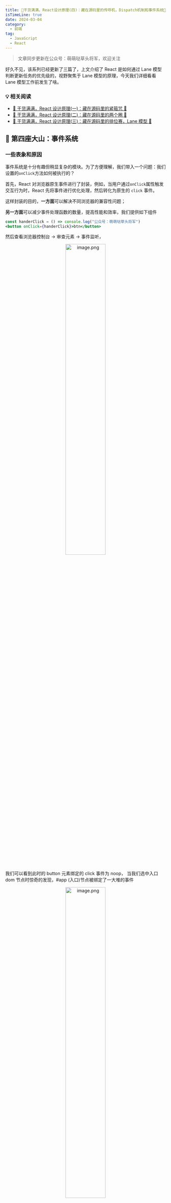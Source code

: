 ```yaml
---
title: 🎉干货满满，React设计原理(四)：藏在源码里的传呼机，Dispatch机制和事件系统🎉
isTimeLine: true
date: 2024-03-04
category:
  - 前端
tag:
  - JavaScript
  - React
---
```


> 文章同步更新在公众号：萌萌哒草头将军，欢迎关注

好久不见，该系列已经更新了三篇了，上文介绍了 React 是如何通过 Lane 模型判断更新任务的优先级的，视野聚焦于 Lane 模型的原理，今天我们详细看看 Lane 模型工作前发生了啥。

### 💡 相关阅读

- [🎉 干货满满，React 设计原理(一)：藏在源码里的紧箍咒 🎉](https://juejin.cn/post/7241567583504728119)
- [🎉 干货满满，React 设计原理(二)：藏在源码里的两个圈 🎉](https://juejin.cn/post/7242249906257363001)
- [🎉 干货满满，React 设计原理(三)：藏在源码里的排位赛，Lane 模型 🎉](https://juejin.cn/post/7248982532728602681)

## 💎 第四座大山：事件系统

### 一些表象和原因

事件系统是十分有趣但稍显复杂的模块。为了方便理解，我们带入一个问题：我们设置的`onClick`方法如何被执行的？

首先，React 对浏览器原生事件进行了封装，例如，当用户通过`onClick`属性触发交互行为时，React 先将事件进行优化处理，然后转化为原生的 `click` 事件。

这样封装的目的，**一方面**可以解决不同浏览器的兼容性问题；

**另一方面**可以减少事件处理函数的数量，提高性能和效率，我们提供如下组件

```jsx
const handerClick = () => console.log("公众号：萌萌哒草头将军")
<button onClick={handerClick}>btn</button>
```

然后查看浏览器控制台 -> 审查元素 -> 事件监听，

<p align=center><img src="https://p9-juejin.byteimg.com/tos-cn-i-k3u1fbpfcp/b2f8707a60634c28b1c374369280293a~tplv-k3u1fbpfcp-jj-mark:0:0:0:0:q75.image#?w=1426&h=588&s=256323&e=png&b=ffffff" alt="image.png"  width="50%"/></p>

我们可以看到此时的 button 元素绑定的 click 事件为 noop， 当我们选中入口 dom 节点时惊奇的发现，#app (入口)节点被绑定了一大堆的事件

<p align=center><img src="https://p1-juejin.byteimg.com/tos-cn-i-k3u1fbpfcp/ce921c881709448aa87794b7c45046c3~tplv-k3u1fbpfcp-jj-mark:0:0:0:0:q75.image#?w=1956&h=1202&s=521505&e=png&b=ffffff" alt="image.png"  width="50%"/></p>

其中的 document 上绑定的 click 事件是函数 dispatchDiscreteEvent。可以先记住这个函数，后面还会提到。

> 在 16.8 及之前的版本，这些事件直接被绑定在 document 元素上，而从 17.2 开始，将全局事件绑定在了入口 dom 上了，这么做的好处利于多应用，因为 react 支持一个 document 下挂在多个 React 应用，这样做互不干扰。
>
> <p align=center><img src="https://p1-juejin.byteimg.com/tos-cn-i-k3u1fbpfcp/5adcea459cbd40f199c99d444be48398~tplv-k3u1fbpfcp-jj-mark:0:0:0:0:q75.image#?w=840&h=650&s=145843&e=png&b=ffffff" alt="image.png" width="50%" /></p>

**还有一个方面**，它将事件处理函数绑定到组件实例上，这样可以避免在事件处理函数中手动绑定`this`关键字。

### `onClick`方法如何被执行的

即使我们不看代码，有上面的铺垫，也可以明白，`onClick`方法的大致经历

```
=> 1. 读取onClickf方法，
=> 2. react合并优化处理
=> 3. 挂载在docment上
=> 4. 点击时触发方法
```

我们知道每个 React 应用的入口是通过 createRoot 函数，我们打开源码，就可以看到该函数的一项工作是 `listenToAllSupportedEvents`，也就是在 rootNode 监听 所有支持的事件。

```js
function createRoot(container, options) {
  // 省去无关代码
  if (options !== null && options !== undefined) {
    // 初始化参数
  }
  var root = createContainer(container);
  var rootContainerElement =
    container.nodeType === COMMENT_NODE ? container.parentNode : container;
  listenToAllSupportedEvents(rootContainerElement);
  return new ReactDOMRoot(root);
}
```

深入的研究，可以看到 React 根据事件的优先级分为：离散事件、连续事件、普通事件，在 createEventListenerWrapperWithPriority 中，通过当前事件的级别，分发对应的事件监听器

```js
function createEventListenerWrapperWithPriority(
  targetContainer,
  domEventName,
  eventSystemFlags
) {
  var eventPriority = getEventPriority(domEventName);
  var listenerWrapper;

  switch (eventPriority) {
    case DiscreteEventPriority:
      listenerWrapper = dispatchDiscreteEvent;
      break;

    case ContinuousEventPriority:
      listenerWrapper = dispatchContinuousEvent;
      break;

    case DefaultEventPriority:
    default:
      listenerWrapper = dispatchEvent;
      break;
  }

  return listenerWrapper.bind(
    null,
    domEventName,
    eventSystemFlags,
    targetContainer
  );
}
```

接着，我们来在来看看后续的操作

`addTrappedEventListener` 函数是用于添加事件监听器的入口函数，通过该函数中的 `createEventListenerWrapperWithPriority`函数，根据事件优先级返回相应的事件监听器包装函数 `listenerWrapper`。接着，在 `addEventCaptureListener` 捕获阶段添加事件监听器。它通过调用 `target.addEventListener` 将监听器 `listener` 添加到目标元素 `target` 上，并指定为捕获阶段（true）。

```js
function addTrappedEventListener(
  targetContainer,
  domEventName,
  eventSystemFlags,
  isCapturePhaseListener,
  isDeferredListenerForLegacyFBSupport
) {
  var listener = createEventListenerWrapperWithPriority(
    targetContainer,
    domEventName,
    eventSystemFlags
  ); // If passive option is not supported, then the event will be
  // active and not passive.

  var isPassiveListener = undefined;

  // 根据 passiveBrowserEventsSupported 变量的值，确定是否使用被动事件监听器
  if (passiveBrowserEventsSupported) {
    if (
      domEventName === "touchstart" ||
      domEventName === "touchmove" ||
      domEventName === "wheel"
    ) {
      isPassiveListener = true;
    }
  }

  targetContainer = targetContainer;
  var unsubscribeListener; // When legacyFBSupport is enabled, it's for when we

  if (isCapturePhaseListener) {
    if (isPassiveListener !== undefined) {
      unsubscribeListener = addEventCaptureListenerWithPassiveFlag(
        targetContainer,
        domEventName,
        listener,
        isPassiveListener
      );
    } else {
      unsubscribeListener = addEventCaptureListener(
        targetContainer,
        domEventName,
        listener
      );
    }
  } else {
    if (isPassiveListener !== undefined) {
      unsubscribeListener = addEventBubbleListenerWithPassiveFlag(
        targetContainer,
        domEventName,
        listener,
        isPassiveListener
      );
    } else {
      unsubscribeListener = addEventBubbleListener(
        targetContainer,
        domEventName,
        listener
      );
    }
  }
}
```

`createEventListenerWrapperWithPriority` 内部逻辑如下：

```js
function createEventListenerWrapperWithPriority(
  targetContainer,
  domEventName,
  eventSystemFlags
) {
  var eventPriority = getEventPriority(domEventName);
  var listenerWrapper;

  switch (eventPriority) {
    case DiscreteEventPriority:
      listenerWrapper = dispatchDiscreteEvent;
      break;

    case ContinuousEventPriority:
      listenerWrapper = dispatchContinuousEvent;
      break;

    case DefaultEventPriority:
    default:
      listenerWrapper = dispatchEvent;
      break;
  }

  return listenerWrapper.bind(
    null,
    domEventName,
    eventSystemFlags,
    targetContainer
  );
}
```

`addEventCaptureListener` 逻辑如下：

```js
function addEventCaptureListener(target, eventType, listener) {
  target.addEventListener(eventType, listener, true);
  return listener;
}
```

### 🚀 Dispatch 机制

React 的 Dispatcher 机制是用于管理和调度更新的内部机制，它负责协调和执行更新任务的过程。下面是 React Dispatcher 机制的详细介绍和原理：

1. 调度器（Scheduler）：调度器是 Dispatcher 的核心组件，负责管理和调度任务的执行。它维护了多个优先级队列，用于存储不同优先级的任务。调度器根据任务的优先级来确定执行顺序，以提供更好的性能和用户体验。

2. 调度器任务（Scheduler Task）：调度器任务表示一个更新任务，可以是组件的更新、副作用的处理等。当需要触发更新时，React 会创建一个调度器任务，并将其添加到相应的优先级队列中。

3. 调度优先级（Lanes）：调度优先级用于表示不同任务的优先级。React 使用 Lanes 来管理任务的优先级，例如同步更新、批量更新、闲置更新等。调度器根据 Lanes 来决定任务的执行顺序。

4. 批量更新（Batching）：为了提高性能，React 使用批量更新策略。它会将多个更新任务合并为一个批量更新任务，然后在适当的时机进行执行。这样可以减少不必要的重绘和布局计算，提高性能和效率。

5. 调度过程：当需要进行组件更新时，React 会创建一个调度器任务，并根据任务的优先级将其添加到相应的优先级队列中。然后，调度器会根据当前的调度优先级选择并执行任务。执行过程中，React 会进行组件的渲染、虚拟 DOM 的比较等操作，以确定需要更新的部分。

6. 任务优先级的调度：React 的调度器根据任务的优先级来决定执行顺序。较高优先级的任务会被立即执行，而较低优先级的任务则可能会被推迟或合并。这种机制可以确保高优先级的任务能够及时得到处理，而低优先级的任务则可以等待合适的时机再执行，以提高性能和响应性。

通过 Dispatcher 机制，React 能够灵活地管理和调度组件的更新任务。它根据任务的优先级，合并和批量处理更新任务，以提供更好的性能和用户体验。同时，Dispatcher 机制也保证了组件的更新过程是有序且可控的，避免了不必要的重复计算和渲染。

## 🎉 总结

在 React 中，事件系统和 Dispatcher 机制是一起工作的，但它们的职责和作用略有不同。

事件系统主要负责处理用户交互行为，例如点击、输入等事件的绑定和触发。当用户触发一个事件时，事件系统会调用相应的事件处理函数。

Dispatcher 机制则是用于管理和调度组件的更新任务。它负责根据任务的优先级来决定任务的执行顺序，并执行相应的更新任务。这些更新任务可能是由事件系统触发的，也可以是其他触发更新的原因，例如组件状态的改变、异步数据的更新等。

具体来说，当用户触发一个事件时，事件系统会调用相应的事件处理函数。在事件处理函数中，可能会引发组件的更新需求，例如修改组件的状态或触发父组件的重新渲染。这时，React 会创建一个更新任务，并将其添加到 Dispatcher 中的相应优先级队列中。

Dispatcher 会根据任务的优先级，选择并执行任务。它会调用组件的 render 方法生成新的虚拟 DOM，并通过与之前的虚拟 DOM 进行比较，找出差异并应用到实际的 DOM 上。这个过程也包括了组件的更新、副作用的处理、状态的更新等。

所以，可以说事件系统通过触发事件来感知需要执行的任务，而 Dispatcher 机制具体执行这些任务并管理组件的更新过程。它们协同工作，确保组件的更新能够被及时处理，并提供良好的用户体验。

<p align=center><img src="https://p3-juejin.byteimg.com/tos-cn-i-k3u1fbpfcp/f1fd46c99b6d4d54af60897dac438c14~tplv-k3u1fbpfcp-zoom-1.image" alt="image.png"  /></p>
